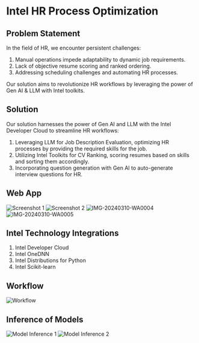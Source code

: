 # Intel HR Process Optimization

## Problem Statement

In the field of HR, we encounter persistent challenges:

1. Manual operations impede adaptability to dynamic job requirements.
2. Lack of objective resume scoring and ranked ordering.
3. Addressing scheduling challenges and automating HR processes.

Our solution aims to revolutionize HR workflows by leveraging the power of Gen AI & LLM with Intel toolkits.

## Solution

Our solution harnesses the power of Gen AI and LLM with the Intel Developer Cloud to streamline HR workflows:

1. Leveraging LLM for Job Description Evaluation, optimizing HR processes by providing the required skills for the job.
2. Utilizing Intel Toolkits for CV Ranking, scoring resumes based on skills and sorting them accordingly.
3. Incorporating question generation with Gen AI to auto-generate interview questions for HR.

## Web App

![Screenshot 1](https://github.com/reeshmashahiras/intel_HR_management/assets/100523261/ca9ff397-c32e-4dd0-a249-4340a594c166)
![Screenshot 2](https://github.com/reeshmashahiras/intel_HR_management/assets/100523261/512b0555-2d07-4fc6-9325-87a75c378bf2)
![IMG-20240310-WA0004](https://github.com/reeshmashahiras/intel_HR_management/assets/100523261/d41440d6-d616-42fb-b601-8e03b6eee949)
![IMG-20240310-WA0005](https://github.com/reeshmashahiras/intel_HR_management/assets/100523261/495f8b94-6bab-4d27-a78e-021dfecec4cf)

## Intel Technology Integrations

1. Intel Developer Cloud
2. Intel OneDNN
3. Intel Distributions for Python
4. Intel Scikit-learn

## Workflow

![Workflow](https://github.com/reeshmashahiras/intel_HR_management/assets/100523261/a81a6b08-ffc8-4c3e-93d0-79c635779e12)

## Inference of Models

![Model Inference 1](https://github.com/reeshmashahiras/intel_HR_management/assets/100523261/efe5d774-7e94-4f1f-b523-3d19e952e4f9)
![Model Inference 2](https://github.com/reeshmashahiras/intel_HR_management/assets/100523261/21bf5fac-bc11-4fb8-a343-cee805d65ff9)
